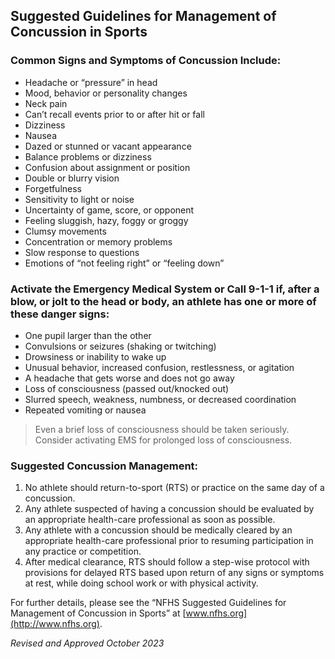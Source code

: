 <!-- Section: Suggested Guidelines for Management of Concussion in Sports -->

## Suggested Guidelines for Management of Concussion in Sports

### Common Signs and Symptoms of Concussion Include:

- Headache or “pressure” in head
- Mood, behavior or personality changes
- Neck pain
- Can’t recall events prior to or after hit or fall
- Dizziness
- Nausea
- Dazed or stunned or vacant appearance
- Balance problems or dizziness
- Confusion about assignment or position
- Double or blurry vision
- Forgetfulness
- Sensitivity to light or noise
- Uncertainty of game, score, or opponent
- Feeling sluggish, hazy, foggy or groggy
- Clumsy movements
- Concentration or memory problems
- Slow response to questions
- Emotions of “not feeling right” or “feeling down”

### Activate the Emergency Medical System or Call 9-1-1 if, after a blow, or jolt to the head or body, an athlete has one or more of these danger signs:

- One pupil larger than the other
- Convulsions or seizures (shaking or twitching)
- Drowsiness or inability to wake up
- Unusual behavior, increased confusion, restlessness, or agitation
- A headache that gets worse and does not go away
- Loss of consciousness (passed out/knocked out)
- Slurred speech, weakness, numbness, or decreased coordination
- Repeated vomiting or nausea

> Even a brief loss of consciousness should be taken seriously. Consider activating EMS for prolonged loss of consciousness.

### Suggested Concussion Management:

1. No athlete should return-to-sport (RTS) or practice on the same day of a concussion.
2. Any athlete suspected of having a concussion should be evaluated by an appropriate health-care professional as soon as possible.
3. Any athlete with a concussion should be medically cleared by an appropriate health-care professional prior to resuming participation in any practice or competition.
4. After medical clearance, RTS should follow a step-wise protocol with provisions for delayed RTS based upon return of any signs or symptoms at rest, while doing school work or with physical activity.

For further details, please see the “NFHS Suggested Guidelines for Management of Concussion in Sports” at [www.nfhs.org](http://www.nfhs.org).

_Revised and Approved October 2023_
